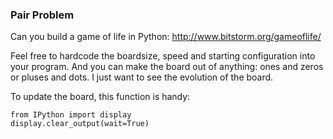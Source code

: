 ### Pair Problem

Can you build a game of life in Python: http://www.bitstorm.org/gameoflife/

Feel free to hardcode the boardsize, speed and starting configuration into your program. And you can make the board out of anything: ones and zeros or pluses and dots. I just want to see the evolution of the board.

To update the board, this function is handy:

    from IPython import display
    display.clear_output(wait=True)
